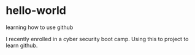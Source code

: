 # hello-world
learning how to use github

I recently enrolled in a cyber security boot camp. Using this to project to learn github.
